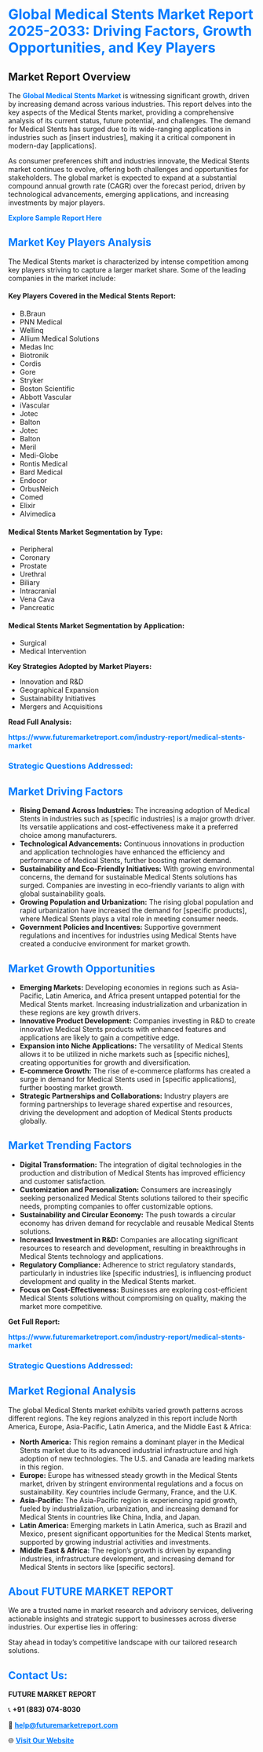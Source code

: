 <h1 style="color: #007BFF;">Global Medical Stents Market Report 2025-2033: Driving Factors, Growth Opportunities, and Key Players</h1>

<section id="overview">
<h2>Market Report Overview</h2>
<p>The <a href="https://www.futuremarketreport.com/industry-report/medical-stents-market" style="color: #007BFF; text-decoration: none;"><strong>Global Medical Stents Market</strong></a> is witnessing significant growth, driven by increasing demand across various industries. This report delves into the key aspects of the Medical Stents market, providing a comprehensive analysis of its current status, future potential, and challenges. The demand for Medical Stents has surged due to its wide-ranging applications in industries such as [insert industries], making it a critical component in modern-day [applications].</p>
<p>As consumer preferences shift and industries innovate, the Medical Stents market continues to evolve, offering both challenges and opportunities for stakeholders. The global market is expected to expand at a substantial compound annual growth rate (CAGR) over the forecast period, driven by technological advancements, emerging applications, and increasing investments by major players.</p>
</section>

<section id="overview">
<p><a href="https://www.futuremarketreport.com/request-sample/reportId=56631" style="color: #007BFF; text-decoration: none;"><strong>Explore Sample Report Here</strong></a></p>
</section>

<section id="key-players">
<h2 style="color: #007BFF;">Market Key Players Analysis</h2>
<p>The Medical Stents market is characterized by intense competition among key players striving to capture a larger market share. Some of the leading companies in the market include:</p>
<h4>Key Players Covered in the Medical Stents Report:</h4>
<ul><li>B.Braun</li><li>PNN Medical</li><li>Wellinq</li><li>Allium Medical Solutions</li><li>Medas Inc</li><li>Biotronik</li><li>Cordis</li><li>Gore</li><li>Stryker</li><li>Boston Scientific</li><li>Abbott Vascular</li><li>iVascular</li><li>Jotec</li><li>Balton</li><li>Jotec</li><li>Balton</li><li>Meril</li><li>Medi-Globe</li><li>Rontis Medical</li><li>Bard Medical</li><li>Endocor</li><li>OrbusNeich</li><li>Comed</li><li>Elixir</li><li>Alvimedica</li></ul>
<h4>Medical Stents Market Segmentation by Type:</h4>
<ul><li>Peripheral</li><li>Coronary</li><li>Prostate</li><li>Urethral</li><li>Biliary</li><li>Intracranial</li><li>Vena Cava</li><li>Pancreatic</li></ul>

<h4>Medical Stents Market Segmentation by Application:</h4>
<ul><li>Surgical</li><li>Medical Intervention</li></ul>
<p><strong>Key Strategies Adopted by Market Players:</strong></p>
<ul>
<li>Innovation and R&D</li>
<li>Geographical Expansion</li>
<li>Sustainability Initiatives</li>
<li>Mergers and Acquisitions</li>
</ul>
</section>

<section>
<p><strong>Read Full Analysis: </strong></p><a href="https://www.futuremarketreport.com/industry-report/medical-stents-market" style="color: #007BFF; text-decoration: none;"><strong>https://www.futuremarketreport.com/industry-report/medical-stents-market</strong></a>
<h3 style="color: #007BFF;">Strategic Questions Addressed:</h3>
</section>

<section id="driving-factors">
<h2 style="color: #007BFF;">Market Driving Factors</h2>
<ul>
<li><strong>Rising Demand Across Industries:</strong> The increasing adoption of Medical Stents in industries such as [specific industries] is a major growth driver. Its versatile applications and cost-effectiveness make it a preferred choice among manufacturers.</li>
<li><strong>Technological Advancements:</strong> Continuous innovations in production and application technologies have enhanced the efficiency and performance of Medical Stents, further boosting market demand.</li>
<li><strong>Sustainability and Eco-Friendly Initiatives:</strong> With growing environmental concerns, the demand for sustainable Medical Stents solutions has surged. Companies are investing in eco-friendly variants to align with global sustainability goals.</li>
<li><strong>Growing Population and Urbanization:</strong> The rising global population and rapid urbanization have increased the demand for [specific products], where Medical Stents plays a vital role in meeting consumer needs.</li>
<li><strong>Government Policies and Incentives:</strong> Supportive government regulations and incentives for industries using Medical Stents have created a conducive environment for market growth.</li>
</ul>
</section>

<section id="growth-opportunities">
<h2 style="color: #007BFF;">Market Growth Opportunities</h2>
<ul>
<li><strong>Emerging Markets:</strong> Developing economies in regions such as Asia-Pacific, Latin America, and Africa present untapped potential for the Medical Stents market. Increasing industrialization and urbanization in these regions are key growth drivers.</li>
<li><strong>Innovative Product Development:</strong> Companies investing in R&D to create innovative Medical Stents products with enhanced features and applications are likely to gain a competitive edge.</li>
<li><strong>Expansion into Niche Applications:</strong> The versatility of Medical Stents allows it to be utilized in niche markets such as [specific niches], creating opportunities for growth and diversification.</li>
<li><strong>E-commerce Growth:</strong> The rise of e-commerce platforms has created a surge in demand for Medical Stents used in [specific applications], further boosting market growth.</li>
<li><strong>Strategic Partnerships and Collaborations:</strong> Industry players are forming partnerships to leverage shared expertise and resources, driving the development and adoption of Medical Stents products globally.</li>
</ul>
</section>

<section id="trending-factors">
<h2 style="color: #007BFF;">Market Trending Factors</h2>
<ul>
<li><strong>Digital Transformation:</strong> The integration of digital technologies in the production and distribution of Medical Stents has improved efficiency and customer satisfaction.</li>
<li><strong>Customization and Personalization:</strong> Consumers are increasingly seeking personalized Medical Stents solutions tailored to their specific needs, prompting companies to offer customizable options.</li>
<li><strong>Sustainability and Circular Economy:</strong> The push towards a circular economy has driven demand for recyclable and reusable Medical Stents solutions.</li>
<li><strong>Increased Investment in R&D:</strong> Companies are allocating significant resources to research and development, resulting in breakthroughs in Medical Stents technology and applications.</li>
<li><strong>Regulatory Compliance:</strong> Adherence to strict regulatory standards, particularly in industries like [specific industries], is influencing product development and quality in the Medical Stents market.</li>
<li><strong>Focus on Cost-Effectiveness:</strong> Businesses are exploring cost-efficient Medical Stents solutions without compromising on quality, making the market more competitive.</li>
</ul>
</section>

<section>
<p><strong>Get Full Report: </strong></p><a href="https://www.futuremarketreport.com/industry-report/medical-stents-market" style="color: #007BFF; text-decoration: none;"><strong>https://www.futuremarketreport.com/industry-report/medical-stents-market</strong></a>
<h3 style="color: #007BFF;">Strategic Questions Addressed:</h3>
</section>


<section id="regional-analysis">
<h2 style="color: #007BFF;">Market Regional Analysis</h2>
<p>The global Medical Stents market exhibits varied growth patterns across different regions. The key regions analyzed in this report include North America, Europe, Asia-Pacific, Latin America, and the Middle East & Africa:</p>
<ul>
<li><strong>North America:</strong> This region remains a dominant player in the Medical Stents market due to its advanced industrial infrastructure and high adoption of new technologies. The U.S. and Canada are leading markets in this region.</li>
<li><strong>Europe:</strong> Europe has witnessed steady growth in the Medical Stents market, driven by stringent environmental regulations and a focus on sustainability. Key countries include Germany, France, and the U.K.</li>
<li><strong>Asia-Pacific:</strong> The Asia-Pacific region is experiencing rapid growth, fueled by industrialization, urbanization, and increasing demand for Medical Stents in countries like China, India, and Japan.</li>
<li><strong>Latin America:</strong> Emerging markets in Latin America, such as Brazil and Mexico, present significant opportunities for the Medical Stents market, supported by growing industrial activities and investments.</li>
<li><strong>Middle East & Africa:</strong> The region’s growth is driven by expanding industries, infrastructure development, and increasing demand for Medical Stents in sectors like [specific sectors].</li>
</ul>
</section>

<footer>
<h2 style="color: #007BFF;">About FUTURE MARKET REPORT</h2>
<p>We are a trusted name in market research and advisory services, delivering actionable insights and strategic support to businesses across diverse industries. Our expertise lies in offering:</p>

<p>Stay ahead in today’s competitive landscape with our tailored research solutions.</p>

<h2 style="color: #007BFF;">Contact Us:</h2>
<p><strong>FUTURE MARKET REPORT</strong></p>
<p>📞 <strong>+91 (883) 074-8030</strong></p>
<p>📧 <strong><a href="mailto:help@futuremarketreport.com" style="color: #007BFF;">help@futuremarketreport.com</a></strong></p>
<p>🌐 <strong><a href="https://www.futuremarketreport.com/" style="color: #007BFF;">Visit Our Website</a></strong></p>
</footer>